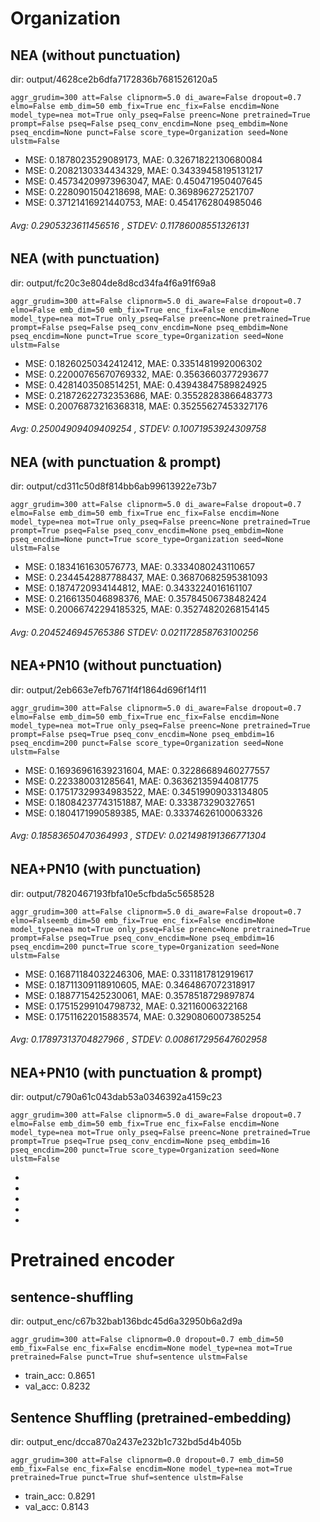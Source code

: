 # Organization

## NEA (without punctuation)

dir: output/4628ce2b6dfa7172836b7681526120a5

`aggr_grudim=300
att=False
clipnorm=5.0
di_aware=False
dropout=0.7
elmo=False
emb_dim=50
emb_fix=True
enc_fix=False
encdim=None
model_type=nea
mot=True
only_pseq=False
preenc=None
pretrained=True
prompt=False
pseq=False
pseq_conv_encdim=None
pseq_embdim=None
pseq_encdim=None
punct=False
score_type=Organization
seed=None
ulstm=False`

- MSE: 0.1878023529089173, MAE: 0.32671822130680084
- MSE: 0.2082130334434329, MAE: 0.34339458195131217
- MSE: 0.45734209973963047, MAE: 0.450471950407645
- MSE: 0.2280901504218698, MAE: 0.369896272521707
- MSE: 0.37121416921440753, MAE: 0.4541762804985046

###### Avg: 0.2905323611456516 , STDEV: 0.11786008551326131 



## NEA (with punctuation)

dir: output/fc20c3e804de8d8cd34fa4f6a91f69a8

`aggr_grudim=300
att=False
clipnorm=5.0
di_aware=False
dropout=0.7
elmo=False
emb_dim=50
emb_fix=True
enc_fix=False
encdim=None
model_type=nea
mot=True
only_pseq=False
preenc=None
pretrained=True
prompt=False
pseq=False
pseq_conv_encdim=None
pseq_embdim=None
pseq_encdim=None
punct=True
score_type=Organization
seed=None
ulstm=False`

- MSE: 0.18260250342412412, MAE: 0.3351481992006302
- MSE: 0.22000765670769332, MAE: 0.3563660377293677
- MSE: 0.4281403508514251, MAE: 0.43943847589824925
- MSE: 0.21872622732353686, MAE: 0.35528283866483773
- MSE: 0.20076873216368318, MAE: 0.35255627453327176

###### Avg: 0.25004909409409254 , STDEV: 0.10071953924309758


## NEA (with punctuation & prompt)

dir: output/cd311c50d8f814bb6ab99613922e73b7

`aggr_grudim=300
att=False
clipnorm=5.0
di_aware=False
dropout=0.7
elmo=False
emb_dim=50
emb_fix=True
enc_fix=False
encdim=None
model_type=nea
mot=True
only_pseq=False
preenc=None
pretrained=True
prompt=True
pseq=False
pseq_conv_encdim=None
pseq_embdim=None
pseq_encdim=None
punct=True
score_type=Organization
seed=None
ulstm=False`

- MSE: 0.1834161630576773, MAE: 0.3334080243110657
- MSE: 0.2344542887788437, MAE: 0.36870682595381093
- MSE: 0.1874720934144812, MAE: 0.3433224016161107
- MSE: 0.2166135046898376, MAE: 0.35784506738482424
- MSE: 0.20066742294185325, MAE: 0.35274820268154145

###### Avg: 0.2045246945765386 STDEV: 0.021172858763100256 






## NEA+PN10 (without punctuation)

dir: output/2eb663e7efb7671f4f1864d696f14f11

`aggr_grudim=300
att=False
clipnorm=5.0
di_aware=False
dropout=0.7
elmo=False
emb_dim=50
emb_fix=True
enc_fix=False
encdim=None
model_type=nea
mot=True
only_pseq=False
preenc=None
pretrained=True
prompt=False
pseq=True
pseq_conv_encdim=None
pseq_embdim=16
pseq_encdim=200
punct=False
score_type=Organization
seed=None
ulstm=False`

- MSE: 0.16936961639231604, MAE: 0.32286689460277557
- MSE: 0.223380031285641, MAE: 0.36362135944081775
- MSE: 0.17517329934983522, MAE: 0.34519909033134805
- MSE: 0.18084237743151887, MAE: 0.333873290327651
- MSE: 0.1804171990589385, MAE: 0.33374626100063326

###### Avg: 0.18583650470364993 , STDEV: 0.021498191366771304 

## NEA+PN10 (with punctuation)

dir: output/7820467193fbfa10e5cfbda5c5658528

`aggr_grudim=300
att=False
clipnorm=5.0
di_aware=False
dropout=0.7
elmo=Falseemb_dim=50
emb_fix=True
enc_fix=False
encdim=None
model_type=nea
mot=True
only_pseq=False
preenc=None
pretrained=True
prompt=False
pseq=True
pseq_conv_encdim=None
pseq_embdim=16
pseq_encdim=200
punct=True
score_type=Organization
seed=None
ulstm=False`

- MSE: 0.16871184032246306, MAE: 0.3311817812919617
- MSE: 0.18711309118910605, MAE: 0.3464867072318917
- MSE: 0.1887715425230061, MAE: 0.3578518729897874
- MSE: 0.17515299104798732, MAE: 0.32116006322168
- MSE: 0.17511622015883574, MAE: 0.3290806007385254

###### Avg: 0.17897313704827966 , STDEV: 0.008617295647602958



## NEA+PN10 (with punctuation & prompt)

dir: output/c790a61c043dab53a0346392a4159c23

`aggr_grudim=300
att=False
clipnorm=5.0
di_aware=False
dropout=0.7
elmo=False
emb_dim=50
emb_fix=True
enc_fix=False
encdim=None
model_type=nea
mot=True
only_pseq=False
preenc=None
pretrained=True
prompt=True
pseq=True
pseq_conv_encdim=None
pseq_embdim=16
pseq_encdim=200
punct=True
score_type=Organization
seed=None
ulstm=False`

-
-
-
-
-

######


# Pretrained encoder 

## sentence-shuffling

dir: output_enc/c67b32bab136bdc45d6a32950b6a2d9a

`aggr_grudim=300
att=False
clipnorm=0.0
dropout=0.7
emb_dim=50
emb_fix=False
enc_fix=False
encdim=None
model_type=nea
mot=True
pretrained=False
punct=True
shuf=sentence
ulstm=False`

- train_acc: 0.8651
- val_acc: 0.8232


## Sentence Shuffling (pretrained-embedding)

dir: output_enc/dcca870a2437e232b1c732bd5d4b405b

`aggr_grudim=300
att=False
clipnorm=0.0
dropout=0.7
emb_dim=50
emb_fix=False
enc_fix=False
encdim=None
model_type=nea
mot=True
pretrained=True
punct=True
shuf=sentence
ulstm=False`

- train_acc: 0.8291
- val_acc: 0.8143














